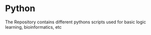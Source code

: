 # Python

The Repository contains different pythons scripts used for basic logic learning, bioinformatics, etc

